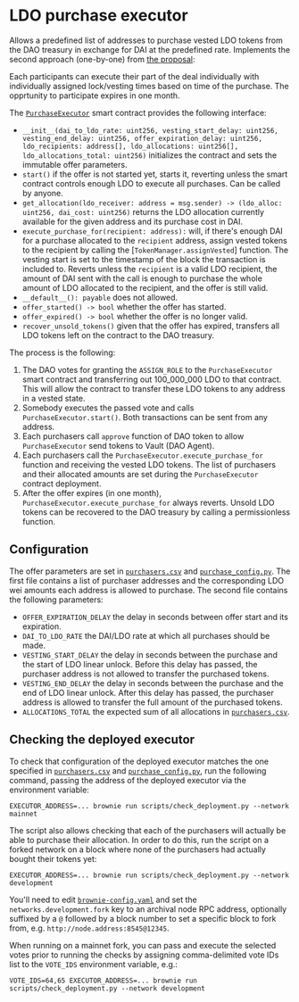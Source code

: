 # LDO purchase executor

Allows a predefined list of addresses to purchase vested LDO tokens
from the DAO treasury in exchange for DAI at the predefined rate.
Implements the second approach (one-by-one) from
[the proposal](https://hackmd.io/@skozin/BkJR_UdSd):

Each participants can execute their part of the deal individually with individually assigned lock/vesting times based on time of the purchase. The opprtunity to participate expires in one month.

The [`PurchaseExecutor`](./contracts/PurchaseExecutor.vy) smart contract provides the following interface:

* `__init__(dai_to_ldo_rate: uint256, vesting_start_delay: uint256, vesting_end_delay: uint256, offer_expiration_delay: uint256, ldo_recipients: address[], ldo_allocations: uint256[], ldo_allocations_total: uint256)` initializes the contract and sets the immutable offer parameters.
* `start()` if the offer is not started yet, starts it, reverting unless the smart contract controls enough LDO to execute all purchases. Can be called by anyone.
* `get_allocation(ldo_receiver: address = msg.sender) -> (ldo_alloc: uint256, dai_cost: uint256)` returns the LDO allocation currently available for the given address and its purchase cost in DAI.
* `execute_purchase_for(recipient: address):` will, if there's enough DAI for a purchase allocated to the `recipient` address, assign vested tokens to the recipient by calling the [`TokenManager.assignVested`] function. The vesting start is set to the timestamp of the block the transaction is included to. Reverts unless the `recipient` is a valid LDO recipient, the amount of DAI sent with the call is enough to purchase the whole amount of LDO allocated to the recipient, and the offer is still valid.
* `__default__(): payable` does not allowed.
* `offer_started() -> bool` whether the offer has started.
* `offer_expired() -> bool` whether the offer is no longer valid.
* `recover_unsold_tokens()` given that the offer has expired, transfers all LDO tokens left on the contract to the DAO treasury.

The process is the following:

1. The DAO votes for granting the `ASSIGN_ROLE` to the `PurchaseExecutor` smart contract and transferring out 100_000_000 LDO to that contract. This will allow the contract to transfer these LDO tokens to any address in a vested state.
2. Somebody executes the passed vote and calls `PurchaseExecutor.start()`. Both transactions can be sent from any address.
3. Each purchasers call `approve` function of DAO token to allow `PurchaseExecutor` send tokens to Vault (DAO Agent).
4. Each purchasers call the `PurchaseExecutor.execute_purchase_for` function and receiving the vested LDO tokens. The list of purchasers and their allocated amounts are set during the `PurchaseExecutor` contract deployment.
5. After the offer expires (in one month), `PurchaseExecutor.execute_purchase_for` always reverts. Unsold LDO tokens can be recovered to the DAO treasury by calling a permissionless function.


## Configuration

The offer parameters are set in [`purchasers.csv`] and [`purchase_config.py`]. The first file contains a list of purchaser addresses and the corresponding LDO wei amounts each address is allowed to purchase. The second file contains the following parameters:

* `OFFER_EXPIRATION_DELAY` the delay in seconds between offer start and its expiration.
* `DAI_TO_LDO_RATE` the DAI/LDO rate at which all purchases should be made.
* `VESTING_START_DELAY` the delay in seconds between the purchase and the start of LDO linear unlock. Before this delay has passed, the purchaser address is not allowed to transfer the purchased tokens.
* `VESTING_END_DELAY` the delay in seconds between the purchase and the end of LDO linear unlock. After this delay has passed, the purchaser address is allowed to transfer the full amount of the purchased tokens.
* `ALLOCATIONS_TOTAL` the expected sum of all allocations in [`purchasers.csv`].

[`purchase_config.py`]: ./purchase_config.py
[`purchasers.csv`]: ./purchasers.csv


## Checking the deployed executor

To check that configuration of the deployed executor matches the one specified in [`purchasers.csv`] and [`purchase_config.py`], run the following command, passing the address of the deployed executor via the environment variable:

```
EXECUTOR_ADDRESS=... brownie run scripts/check_deployment.py --network mainnet
```

The script also allows checking that each of the purchasers will actually be able to purchase their allocation. In order to do this, run the script on a forked network on a block where none of the purchasers had actually bought their tokens yet:

```
EXECUTOR_ADDRESS=... brownie run scripts/check_deployment.py --network development
```

You'll need to edit [`brownie-config.yaml`](./brownie-config.yaml) and set the `networks.development.fork` key to an archival node RPC address, optionally suffixed by a `@` followed by a block number to set a specific block to fork from, e.g. `http://node.address:8545@12345`.

When running on a mainnet fork, you can pass and execute the selected votes prior to running the checks by assigning comma-delimited vote IDs list to the `VOTE_IDS` environment variable, e.g.:

```
VOTE_IDS=64,65 EXECUTOR_ADDRESS=... brownie run scripts/check_deployment.py --network development
```
